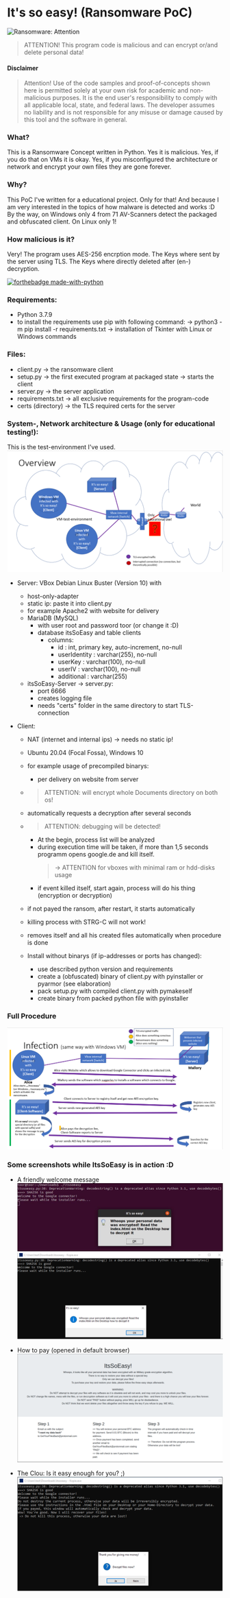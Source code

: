 # It's so easy! (Ransomware PoC) 
![Ransomware: Attention](https://img.shields.io/badge/MALICIOUS!-Ransomware-informational)
> ATTENTION! This program code is malicious and can encrypt or/and delete personal data!

#### Disclaimer
> Attention! Use of the code samples and proof-of-concepts shown here is permitted solely at your own risk for academic and non-malicious purposes. It is the end user's responsibility to comply with all applicable local, state, and federal laws. The developer assumes no liability and is not responsible for any misuse or damage caused by this tool and the software in general.

### What?
This is a Ransomware Concept written in Python. Yes it is malicious. Yes, if you do that on VMs it is okay. Yes, if you misconfigured the architecture or network and encrypt your own files they are gone forever. 

### Why?
This PoC I've written for a educational project. Only for that! And because I am very interested in the topics of how malware is detected and works :D By the way, on Windows only 4 from 71 AV-Scanners detect the packaged and obfuscated client. On Linux only 1!

### How malicious is it?
Very! The program uses AES-256 encrption mode. The Keys where sent by the server using TLS. The Keys where directly deleted  after (en-) decryption. 


[![forthebadge made-with-python](http://ForTheBadge.com/images/badges/made-with-python.svg)](https://www.python.org/)
### Requirements:
* Python 3.7.9
* to install the requirements use pip with following command:
	-> python3 -m pip install -r requirements.txt
	-> installation of Tkinter with Linux or Windows commands

### Files:
* client.py -> the ransomware client
* setup.py -> the first executed program at packaged state -> starts the client
* server.py -> the server application
* requirements.txt -> all exclusive requirements for the program-code
* certs (directory) -> the TLS required certs for the server


### System-, Network architecture & Usage (only for educational testing!):
This is the test-environment I've used.
![Network Overview](img/network.PNG)
* Server: VBox Debian Linux Buster (Version 10) with 
	* host-only-adapter
	* static ip: paste it into client.py
	* for example Apache2 with website for delivery
	* MariaDB (MySQL) 
		* with user root and password toor (or change it :D)
		* database itsSoEasy and table clients
			* columns:
				* id : int, primary key, auto-increment, no-null
				* userIdentity : varchar(255), no-null
				* userKey : varchar(100), no-null
				* userIV : varchar(100), no-null
				* additional : varchar(255)
	* itsSoEasy-Server -> server.py:
		* port 6666
		* creates logging file
		* needs "certs" folder in the same directory to start TLS-connection

* Client:
	* NAT (internet and internal ips)
		-> needs no static ip!
	* Ubuntu 20.04 (Focal Fossa), Windows 10
	* for example usage of precompiled binarys:
		* per delivery on website from server
	* >ATTENTION: will encrypt whole Documents directory on both os!
	* automatically requests a decryption after several seconds
	* >ATTENTION: debugging will be detected! 
		* At the begin, process list will be analyzed
		* during execution time will be taken, if more than 1,5 seconds 
			programm opens google.de and kill itself.
			> -> ATTENTION for vboxes with minimal ram or hdd-disks usage
		* if event killed itself, start again, process will do his thing (encryption or decryption)
	* if not payed the ransom, after restart, it starts automatically
	* killing process with STRG-C will not work!
	* removes itself and all his created files automatically when procedure is done

	* Install without binarys (if ip-addresses or ports has changed):
		* use described python version and requirements
		* create a (obfuscated) binary of client.py with pyinstaller or pyarmor (see elaboration)
		* pack setup.py with compiled client.py with pymakeself
		* create binary from packed python file with pyinstaller


### Full Procedure
![procedure](img/procedure.PNG)


### Some screenshots while ItsSoEasy is in action :D

* A friendly welcome message
![linux_whoops](img/linux_whooops.PNG)
![windows_whoops](img/windows_whoops.PNG)

* How to pay (opened in default browser)
![ransom_message](img/ransom_message.PNG)

* The Clou: Is it easy enough for you? ;)
![the_clou](img/itssoeasy.PNG)
